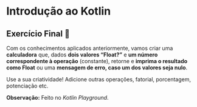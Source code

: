 # Introdução ao Kotlin

## Exercício Final 🧮

Com os conhecimentos aplicados anteriormente, vamos criar uma **calculadora** que, dados **dois valores “Float?”** e **um número correspondente à operação** (constante), retorne e **imprima o resultado como Float** ou uma **mensagem de erro, caso um dos valores seja nulo**.

Use a sua criatividade! Adicione outras operações, fatorial, porcentagem, potenciação etc.

**Observação:** Feito no _Kotlin Playground_.